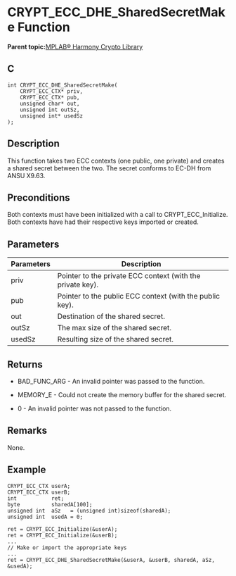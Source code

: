 # CRYPT\_ECC\_DHE\_SharedSecretMake Function

**Parent topic:**[MPLAB® Harmony Crypto Library](GUID-20F7C343-23D4-42D9-B8C2-A97D4D0EE5CD.md)

## C

```
int CRYPT_ECC_DHE_SharedSecretMake(
    CRYPT_ECC_CTX* priv, 
    CRYPT_ECC_CTX* pub, 
    unsigned char* out, 
    unsigned int outSz, 
    unsigned int* usedSz
);
```

## Description

This function takes two ECC contexts \(one public, one private\) and creates a shared secret between the two. The secret conforms to EC-DH from ANSU X9.63.

## Preconditions

Both contexts must have been initialized with a call to CRYPT\_ECC\_Initialize. Both contexts have had their respective keys imported or created.

## Parameters

|Parameters|Description|
|----------|-----------|
|priv|Pointer to the private ECC context \(with the private key\).|
|pub|Pointer to the public ECC context \(with the public key\).|
|out|Destination of the shared secret.|
|outSz|The max size of the shared secret.|
|usedSz|Resulting size of the shared secret.|

## Returns

-   BAD\_FUNC\_ARG - An invalid pointer was passed to the function.

-   MEMORY\_E - Could not create the memory buffer for the shared secret.

-   0 - An invalid pointer was not passed to the function.


## Remarks

None.

## Example

```
CRYPT_ECC_CTX userA; 
CRYPT_ECC_CTX userB;
int           ret;
byte          sharedA[100];
unsigned int  aSz   = (unsigned int)sizeof(sharedA);
unsigned int  usedA = 0;

ret = CRYPT_ECC_Initialize(&userA);
ret = CRYPT_ECC_Initialize(&userB);
...
// Make or import the appropriate keys
...
ret = CRYPT_ECC_DHE_SharedSecretMake(&userA, &userB, sharedA, aSz, &usedA);
```

